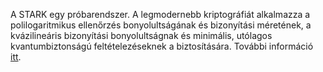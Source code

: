 A STARK egy próbarendszer. A legmodernebb kriptográfiát alkalmazza a polilogaritmikus ellenőrzés bonyolultságának és bizonyítási méretének, a kvázilineáris bizonyítási bonyolultságnak és minimális, utólagos kvantumbiztonságú feltételezéseknek a biztosítására. További információ [itt](https://starkware.co/stark/).